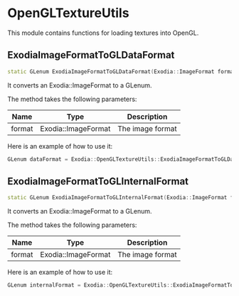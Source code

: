 # OpenGLTextureUtils

This module contains functions for loading textures into OpenGL.

## ExodiaImageFormatToGLDataFormat

```c++
static GLenum ExodiaImageFormatToGLDataFormat(Exodia::ImageFormat format);
```

It converts an Exodia::ImageFormat to a GLenum.

The method takes the following parameters:

| Name   | Type                     | Description          |
|--------|--------------------------|----------------------|
| format | Exodia::ImageFormat      | The image format     |

Here is an example of how to use it:

```c++
GLenum dataFormat = Exodia::OpenGLTextureUtils::ExodiaImageFormatToGLDataFormat(Exodia::ImageFormat::RGBA);
```

## ExodiaImageFormatToGLInternalFormat

```c++
static GLenum ExodiaImageFormatToGLInternalFormat(Exodia::ImageFormat format);
```

It converts an Exodia::ImageFormat to a GLenum.

The method takes the following parameters:

| Name   | Type                     | Description          |
|--------|--------------------------|----------------------|
| format | Exodia::ImageFormat      | The image format     |

Here is an example of how to use it:

```c++
GLenum internalFormat = Exodia::OpenGLTextureUtils::ExodiaImageFormatToGLInternalFormat(Exodia::ImageFormat::RGBA);
```
